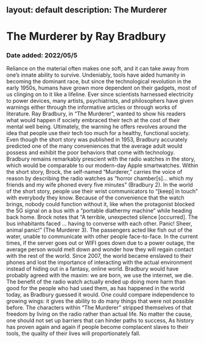 layout: default
description: The Murderer
---
# The Murderer by Ray Bradbury
### Date added: 2022/05/5
Reliance on the material often makes one soft, and it can take away from one’s innate ability to survive. Undeniably, tools have aided humanity in becoming the dominant race, but since the technological revolution in the early 1950s, humans have grown more dependent on their gadgets, most of us clinging on to it like a lifeline. Ever since scientists harnessed electricity to power devices, many artists, psychiatrists, and philosophers have given warnings either through the informative articles or through works of literature. Ray Bradbury, in “The Murderer”, wanted to show his readers what would happen if society embraced their tech at the cost of their mental well being. Ultimately, the warning he offers revolves around the idea that people use their tech too much for a healthy, functional society. 
	Even though the short story was published in 1953, Bradbury accurately predicted one of the many conveniences that the average adult would possess and exhibit the poor behaviors that come with technology. Bradbury remains remarkably prescient with the radio watches in the story, which would be comparable to our modern-day Apple smartwatches. Within the short story, Brock, the self-named “Murderer,” carries the voice of reason by describing the radio watches as “horror chamber[s]... which my friends and my wife phoned every five minutes” (Bradbury 2). In the world of the short story, people use their wrist communicators to “[keep] in touch” with everybody they know. Because of the convenience that the watch brings, nobody could function without it, like when the protagonist blocked the 5G signal on a bus with a “portable diathermy machine” while heading back home. Brock notes that “A terrible, unexpected silence [occurred]. The bus inhabitants faced … having to converse with each other. Panic! Sheer, animal panic!” (The Murderer 3). The passengers acted like fish out of the water, unable to communicate with other people face-to-face. In the current times, if the server goes out or WIFI goes down due to a power outage, the average person would melt down and wonder how they will regain contact with the rest of the world. Since 2007, the world became enslaved to their phones and lost the importance of interacting with the actual environment instead of hiding out in a fantasy, online world. Bradbury would have probably agreed with the maxim: we are born, we use the internet, we die. The benefit of the radio watch actually ended up doing more harm than good for the people who had used them, as has happened in the world today, as Bradbury guessed it would.
One could compare independence to growing wings: it gives the ability to do many things that were not possible before. The characters within “The Murderer” stripped themselves of that freedom by living on the radio rather than actual life. No matter the cause, one should not set up barriers that can hinder paths to success, As history has proven again and again if people become complacent slaves to their tools, the quality of their lives will proportionately fall. 
